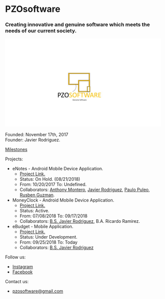 # PZOsoftware
### Creating innovative and genuine software which meets the needs of our current society.
![LOGO](https://github.com/Javierod/PZOsoftware/blob/master/PZOsoftware%20-%20Logo.jpg "PZOSOFTWARE logo")

Founded: November 17th, 2017<br>
Founder: Javier Rodriguez.<br>

[Milestones](https://github.com/PZOsoftware/PZOsoftware/blob/master/milestones.md "Company Milestone")

Projects:
  + eNotes - Android Mobile Device Application.
    - [Project Link.](https://github.com/Javierod/SharedList-sList "Project Link")
    - Status: On Hold. (08/21/2018)
    - From: 10/20/2017 To: Undefined.
    - Collaborators: [Anthony Montero](https://github.com/anth0nieto), [Javier Rodriguez](https://github.com/Javierod), [Paulo Puleo](https://github.com/puleopaulo), [Rusben Guzman](https://github.com/ruzguz).
  + MoneyClock - Android Mobile Device Application.
    - [Project Link.](https://github.com/Javierod/eCheck "Project Link")
    - Status: Active.
    - From: 07/08/2018 To: 09/17/2018
    - Collaborators: [B.S. Javier Rodriguez](https://github.com/Javierod), B.A. Ricardo Ramirez.
  + eBudget - Mobile Application.
    - [Project Link.](https://github.com/PZOsoftware/eBudget "Project Link")
    - Status: Under Development.
    - From: 09/25/2018 To: Today
    - Collaborators: [B.S. Javier Rodriguez](https://github.com/Javierod)
    
Follow us: 
  + [Instagram](https://www.instagram.com/pzosoftware/ "Instagram Account")
  + [Facebook](https://www.facebook.com/pzosoftware/ "Facebook Account")

Contact us:
  + pzosoftware@gmail.com
